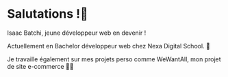 # Salutations !🖖

Isaac Batchi, jeune développeur web en devenir ! 

Actuellement en Bachelor développeur web chez Nexa Digital School. 🎒

Je travaille également sur mes projets perso comme WeWantAll, mon projet de site e-commerce 🐱‍💻 
